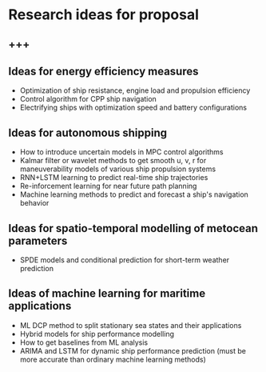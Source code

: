 # Research ideas for proposal

+++
----

## Ideas for energy efficiency measures
* Optimization of ship resistance, engine load and propulsion efficiency
* Control algorithm for CPP ship navigation
* Electrifying ships with optimization speed and battery configurations



## Ideas for autonomous shipping
* How to introduce uncertain models in MPC control algorithms
* Kalmar filter or wavelet methods to get smooth u, v, r for maneuverability models of various ship propulsion systems
* RNN+LSTM learning to predict real-time ship trajectories
* Re-inforcement learning for near future path planning
* Machine learning methods to predict and forecast a ship's navigation behavior



## Ideas for spatio-temporal modelling of metocean parameters
* SPDE models and conditional prediction for short-term weather prediction


## Ideas of machine learning for maritime applications
* ML DCP method to split stationary sea states and their applications
* Hybrid models for ship performance modelling
* How to get baselines from ML analysis
* ARIMA and LSTM for dynamic ship performance prediction (must be more accurate than ordinary machine learning methods)
